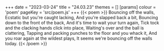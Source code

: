 +++
date = "2023-03-24"
title = "24.03.23"
themes = []
[params]
  colour = 'poem'
  pageKey = 'src/poem.js'
+++
{{< poem >}}
Bouncing off the walls,
Ecstatic but you're caught lacking,
And you're slapped back a bit,
Bouncing down to the front of the back,
And it's time to wait your turn again,
Tick tock and the clacking hands click into place,
Waiting's over and the ball is clattering,
Tapping and packing punches to the floor and you whack it,
And you roar again at the wildest plays,
It seems we're bouncing off the walls today.
{{< /poem >}}